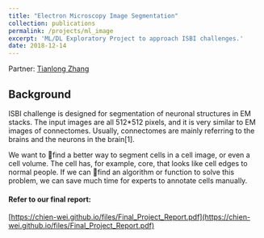 ```yaml
---
title: "Electron Microscopy Image Segmentation"
collection: publications
permalink: /projects/ml_image
excerpt: 'ML/DL Exploratory Project to approach ISBI challenges.'
date: 2018-12-14
---
```


Partner: [Tianlong Zhang]()


## Background
ISBI challenge is designed for segmentation of neuronal structures in EM stacks. The input images are
all 512*512 pixels, and it is very similar to EM images of connectomes. Usually, connectomes are mainly referring to the brains and the neurons in the brain[1].  

We want to find a better way to segment cells in a cell image, or even a cell volume. The cell has, for
example, core, that looks like cell edges to normal people. If we can find an algorithm or function to solve this problem, we can save much time for experts to annotate cells manually.


#### Refer to our final report: 
[https://chien-wei.github.io/files/Final_Project_Report.pdf](https://chien-wei.github.io/files/Final_Project_Report.pdf)
